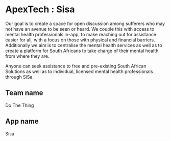 # ApexTech : Sisa

Our goal is to create a space for open discussion among sufferers who may not have an avenue to be seen or heard. We couple this with access to mental health professionals in-app, to make reaching out for assistance easier for all, with a focus on those with physical and financial barriers. Additionally we aim is to centralise the mental health services as well as to create a platform for South Africans to take charge of their mental health from where they are.

Anyone can seek assistance to free and pre-existing South African Solutions as well as to individual, licensed mental health professionals through SiSa.

## Team name
Do The Thing

## App name
Sisa




